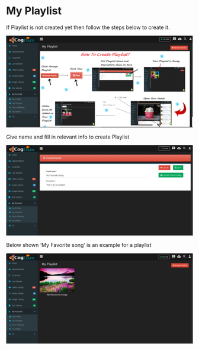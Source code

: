 # My Playlist

If Playlist is not created yet then follow the steps below to create it.

![](../.gitbook/assets/image%20%2842%29.png)

Give name and fill in relevant info to create Playlist

![](../.gitbook/assets/image%20%2881%29.png)

Below shown ‘My Favorite song’ is an example for a playlist

![](../.gitbook/assets/image%20%2811%29.png)

